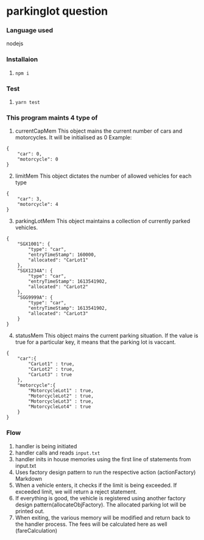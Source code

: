 # parkinglot question
### Language used
nodejs
### Installaion
1) `npm i`

### Test
1) `yarn test`

### This program maints 4 type of
1) currentCapMem
This object mains the current number of cars and motorcycles. It will be initialised as 0
Example:
```
{
    "car": 0,
    "motorcycle": 0
}
```
2) limitMem
This object dictates the number of allowed vehicles for each type
```
{
    "car": 3,
    "motorcycle": 4
}
```
3) parkingLotMem
This object maintains a collection of currently parked vehicles.
```
{
    "SGX1001": {
        "type": "car",
        "entryTimeStamp": 160000,
        "allocated": "CarLot1"
    },
    "SGX1234A": {
        "type": "car",
        "entryTimeStamp": 1613541902,
        "allocated": "CarLot2"
    },
    "SGG9999A": {
        "type": "car",
        "entryTimeStamp": 1613541902,
        "allocated": "CarLot3"
    }
}
```
4) statusMem
This object mains the current parking situation. If the value is true for a particular key, it means that the parking lot is vaccant.
```
{
    "car":{
        "CarLot1" : true,
        "CarLot2" : true,
        "CarLot3" : true
    },
    "motorcycle":{
        "MotorcycleLot1" : true,
        "MotorcycleLot2" : true,
        "MotorcycleLot3" : true,
        "MotorcycleLot4" : true
    }
}
```

### Flow

1) handler is being initiated
2) handler calls and reads `input.txt`
3) handler inits in house memories using the first line of statements from input.txt
4) Uses factory design pattern to run the respective action (actionFactory)
Markdown
5) When a vehicle enters, it checks if the limit is being exceeded. If exceeded limit, we will return a reject statement.
6) If everything is good, the vehicle is registered using another factory design pattern(allocateObjFactory). The allocated parking lot will be printed out.
7) When exiting, the various memory will be modified and return back to the handler process. The fees will be calculated here as well (fareCalculation)


